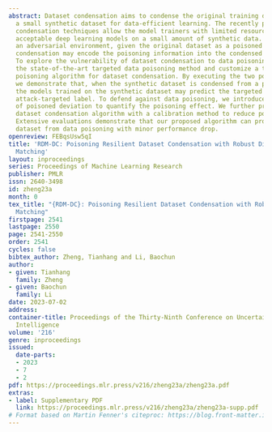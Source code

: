 ```yaml
---
abstract: Dataset condensation aims to condense the original training dataset into
  a small synthetic dataset for data-efficient learning. The recently proposed dataset
  condensation techniques allow the model trainers with limited resources to learn
  acceptable deep learning models on a small amount of synthetic data. However, in
  an adversarial environment, given the original dataset as a poisoned dataset, dataset
  condensation may encode the poisoning information into the condensed synthetic dataset.
  To explore the vulnerability of dataset condensation to data poisoning, we revisit
  the state-of-the-art targeted data poisoning method and customize a targeted data
  poisoning algorithm for dataset condensation. By executing the two poisoning methods,
  we demonstrate that, when the synthetic dataset is condensed from a poisoned dataset,
  the models trained on the synthetic dataset may predict the targeted sample as the
  attack-targeted label. To defend against data poisoning, we introduce the concept
  of poisoned deviation to quantify the poisoning effect. We further propose a poisoning-resilient
  dataset condensation algorithm with a calibration method to reduce poisoned deviation.
  Extensive evaluations demonstrate that our proposed algorithm can protect the synthetic
  dataset from data poisoning with minor performance drop.
openreview: FEBqsUsw5qI
title: 'RDM-DC: Poisoning Resilient Dataset Condensation with Robust Distribution
  Matching'
layout: inproceedings
series: Proceedings of Machine Learning Research
publisher: PMLR
issn: 2640-3498
id: zheng23a
month: 0
tex_title: "{RDM-DC}: Poisoning Resilient Dataset Condensation with Robust Distribution
  Matching"
firstpage: 2541
lastpage: 2550
page: 2541-2550
order: 2541
cycles: false
bibtex_author: Zheng, Tianhang and Li, Baochun
author:
- given: Tianhang
  family: Zheng
- given: Baochun
  family: Li
date: 2023-07-02
address:
container-title: Proceedings of the Thirty-Ninth Conference on Uncertainty in Artificial
  Intelligence
volume: '216'
genre: inproceedings
issued:
  date-parts:
  - 2023
  - 7
  - 2
pdf: https://proceedings.mlr.press/v216/zheng23a/zheng23a.pdf
extras:
- label: Supplementary PDF
  link: https://proceedings.mlr.press/v216/zheng23a/zheng23a-supp.pdf
# Format based on Martin Fenner's citeproc: https://blog.front-matter.io/posts/citeproc-yaml-for-bibliographies/
---
```


